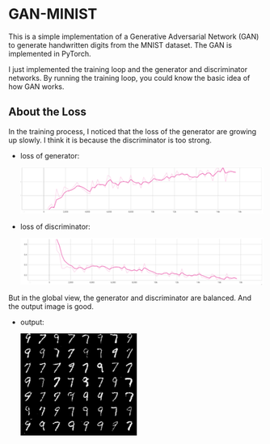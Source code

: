 # GAN-MINIST

This is a simple implementation of a Generative Adversarial Network (GAN) to generate handwritten digits from the MNIST dataset. The GAN is implemented in PyTorch.

I just implemented the training loop and the generator and discriminator networks. By running the training loop, you could know the basic idea of how GAN works.

## About the Loss

In the training process, I noticed that the loss of the generator are growing up slowly. I think it is because the discriminator is too strong. 

- loss of generator: 
    
    ![alt text](assets/loss_g.png)

- loss of discriminator:
    
    ![alt text](assets/loss_d.png)

But in the global view, the generator and discriminator are balanced. And the output image is good.

- output:
    
    ![alt text](assets/out.png)